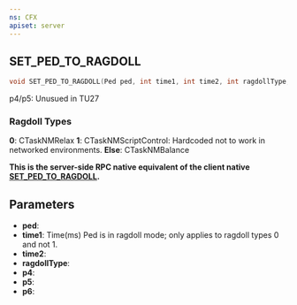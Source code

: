 ```yaml
---
ns: CFX
apiset: server
---
```

## SET_PED_TO_RAGDOLL

```c
void SET_PED_TO_RAGDOLL(Ped ped, int time1, int time2, int ragdollType, BOOL p4, BOOL p5, BOOL p6);
```

p4/p5: Unusued in TU27
### Ragdoll Types
**0**: CTaskNMRelax
**1**: CTaskNMScriptControl: Hardcoded not to work in networked environments.
**Else**: CTaskNMBalance

**This is the server-side RPC native equivalent of the client native [SET\_PED\_TO\_RAGDOLL](?_0xAE99FB955581844A).**

## Parameters
* **ped**: 
* **time1**: Time(ms) Ped is in ragdoll mode; only applies to ragdoll types 0 and not 1.
* **time2**: 
* **ragdollType**: 
* **p4**: 
* **p5**: 
* **p6**: 

